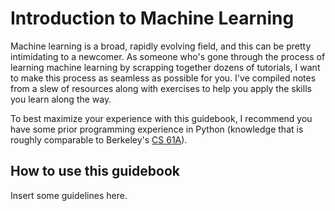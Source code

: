 # Introduction to Machine Learning

Machine learning is a broad, rapidly evolving field, and this can be pretty intimidating to a newcomer. As someone who's gone through the process of learning machine learning by scrapping together dozens of tutorials, I want to make this process as seamless as possible for you. I've compiled notes from a slew of resources along with exercises to help you apply the skills you learn along the way.


To best maximize your experience with this guidebook, I recommend you have some prior programming experience in Python (knowledge that is roughly comparable to Berkeley's [CS 61A](http://cs61a.org/)). 

## How to use this guidebook

Insert some guidelines here.
